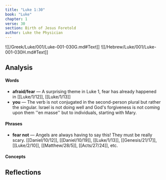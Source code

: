 ```yaml
---
title: "Luke 1:30"
book: "Luke"
chapter: 1
verse: 30
section: Birth of Jesus Foretold
author: Luke the Physician
---
```

![[/Greek/Luke/001/Luke-001-030G.md#Text]]
![[/Hebrew/Luke/001/Luke-001-030H.md#Text]]

## Analysis

#### Words
- **afraid/fear** — A surprising theme in Luke 1, fear has already happened in [[Luke/1/12]], [[Luke/1/13]]
- **you** — The verb is not conjugated in the second-person plural but rather the singular.  Israel is not doing well and God's forgiveness is not coming upon them ''en masse'' but to individuals, starting with Mary.

#### Phrases
- **fear not** — Angels are always having to say this!  They must be really scary.  [[Daniel/10/12]], [[Daniel/10/19]], [[Luke/1/13]], [[Genesis/21/17]], [[Luke/2/10]], [[Matthew/28/5]], [[Acts/27/24]], etc.

#### Concepts

## Reflections
